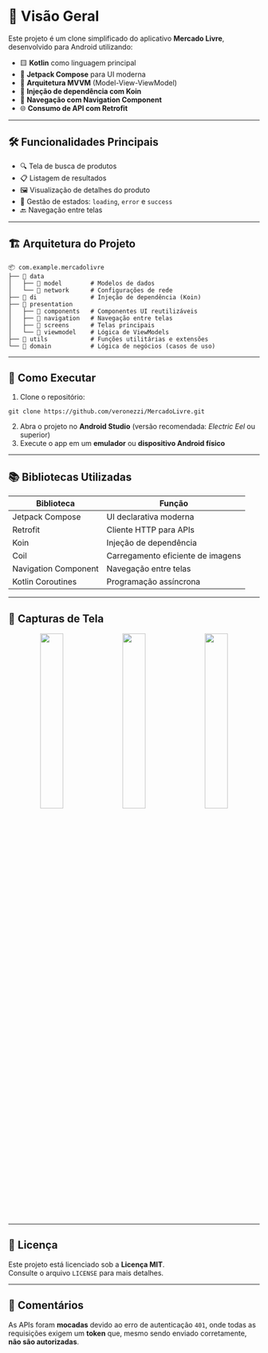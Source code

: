 <h1>📱 Visão Geral</h1>

<p>Este projeto é um clone simplificado do aplicativo <strong>Mercado Livre</strong>, desenvolvido para Android utilizando:</p>

<ul>
  <li>🟨 <strong>Kotlin</strong> como linguagem principal</li>
  <li>🧱 <strong>Jetpack Compose</strong> para UI moderna</li>
  <li>🧠 <strong>Arquitetura MVVM</strong> (Model-View-ViewModel)</li>
  <li>💉 <strong>Injeção de dependência com Koin</strong></li>
  <li>🧭 <strong>Navegação com Navigation Component</strong></li>
  <li>🌐 <strong>Consumo de API com Retrofit</strong></li>
</ul>

<hr />

<h2>🛠️ Funcionalidades Principais</h2>

<ul>
  <li>🔍 Tela de busca de produtos</li>
  <li>📋 Listagem de resultados</li>
  <li>🖼️ Visualização de detalhes do produto</li>
  <li>🔄 Gestão de estados: <code>loading</code>, <code>error</code> e <code>success</code></li>
  <li>🔙 Navegação entre telas</li>
</ul>

<hr />

<h2>🏗️ Arquitetura do Projeto</h2>

<pre><code>📦 com.example.mercadolivre
├── 📂 data
│   ├── 📂 model        # Modelos de dados
│   └── 📂 network      # Configurações de rede
├── 📂 di               # Injeção de dependência (Koin)
├── 📂 presentation
│   ├── 📂 components   # Componentes UI reutilizáveis
│   ├── 📂 navigation   # Navegação entre telas
│   ├── 📂 screens      # Telas principais
│   └── 📂 viewmodel    # Lógica de ViewModels
├── 📂 utils            # Funções utilitárias e extensões
└── 📂 domain           # Lógica de negócios (casos de uso)
</code></pre>

<hr />

<h2>🚀 Como Executar</h2>

<ol>
  <li>Clone o repositório:</li>
</ol>

<pre><code>git clone https://github.com/veronezzi/MercadoLivre.git</code></pre>

<ol start="2">
  <li>Abra o projeto no <strong>Android Studio</strong> (versão recomendada: <em>Electric Eel</em> ou superior)</li>
  <li>Execute o app em um <strong>emulador</strong> ou <strong>dispositivo Android físico</strong></li>
</ol>

<hr />

<h2>📚 Bibliotecas Utilizadas</h2>

<table>
  <thead>
    <tr>
      <th>Biblioteca</th>
      <th>Função</th>
    </tr>
  </thead>
  <tbody>
    <tr><td>Jetpack Compose</td><td>UI declarativa moderna</td></tr>
    <tr><td>Retrofit</td><td>Cliente HTTP para APIs</td></tr>
    <tr><td>Koin</td><td>Injeção de dependência</td></tr>
    <tr><td>Coil</td><td>Carregamento eficiente de imagens</td></tr>
    <tr><td>Navigation Component</td><td>Navegação entre telas</td></tr>
    <tr><td>Kotlin Coroutines</td><td>Programação assíncrona</td></tr>
  </tbody>
</table>

<hr />

<h2>📸 Capturas de Tela</h2>

<p align="center">
  <img src="https://github.com/user-attachments/assets/93c1c3b6-2a2f-4356-85bd-26243daa4345" width="30%" style="margin-right: 10px;" />
  <img src="https://github.com/user-attachments/assets/73b80b8d-ae7a-4b5c-8266-d2526e1d1ee8" width="30%" style="margin-right: 10px;" />
  <img src="https://github.com/user-attachments/assets/5c82b047-2d39-4a14-8c63-d19676d40d25" width="30%" />
</p>

<hr />

<h2>📝 Licença</h2>

<p>Este projeto está licenciado sob a <strong>Licença MIT</strong>.<br />
Consulte o arquivo <code>LICENSE</code> para mais detalhes.</p>

<hr />

<h2>🤝 Comentários</h2>

<p>As APIs foram <strong>mocadas</strong> devido ao erro de autenticação <code>401</code>, onde todas as requisições exigem um <strong>token</strong> que, mesmo sendo enviado corretamente, <strong>não são autorizadas</strong>.</p>
